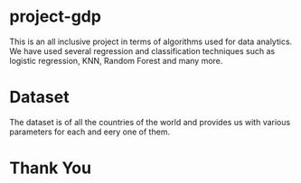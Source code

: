 # project-gdp

This is an all inclusive project in terms of algorithms used for data analytics. We have used several regression and classification techniques such as logistic regression, KNN, Random Forest and many more.

# Dataset
The dataset is of all the countries of the world and provides us with various parameters for each and eery one of them.

# Thank You
